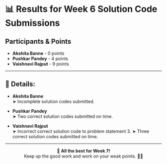 # 📊 Results for Week 6 Solution Code Submissions

## Participants & Points

- **Akshita Banne** - 0 points
- **Pushkar Pandey** - 4 points
- **Vaishnavi Rajput** - 9 points

---

## 📌 Details:

- **Akshita Banne**  
  ➤ Incomplete solution codes submitted.

- **Pushkar Pandey**  
  ➤ Two correct solution codes submitted on time.

- **Vaishnavi Rajput**  
  ➤ Incorrect correct solution code to problem statement 3.
  ➤ Three correct solution codes submitted on time.

---

<div align="center">
  
  🎯 **All the best for Week 7!**  
  Keep up the good work and work on your weak points. 💪✨
  
</div>
